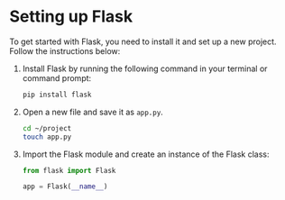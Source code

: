 # Setting up Flask

To get started with Flask, you need to install it and set up a new project. Follow the instructions below:

1. Install Flask by running the following command in your terminal or command prompt:

   ```bash
   pip install flask
   ```

2. Open a new file and save it as `app.py`.

   ```bash
   cd ~/project
   touch app.py
   ```

3. Import the Flask module and create an instance of the Flask class:

   ```python
   from flask import Flask

   app = Flask(__name__)
   ```
